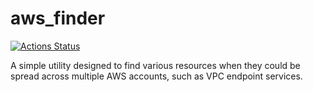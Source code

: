 # aws_finder

[![Actions Status](https://github.com/wjam/aws_finder/workflows/CI/badge.svg)](https://github.com/wjam/aws_finder/actions)

A simple utility designed to find various resources when they could be spread across multiple AWS accounts, such as VPC
endpoint services.
